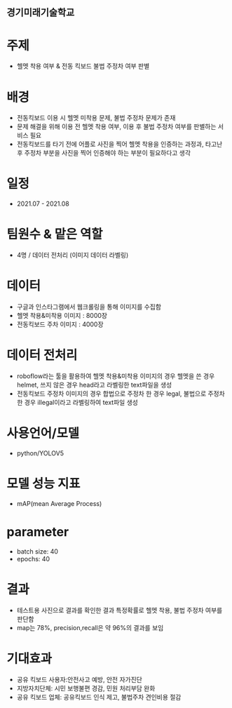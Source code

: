 ## 경기미래기술학교

# 주제
- 헬멧 착용 여부 & 전동 킥보드 불법 주정차 여부 판별 

# 배경
- 전동킥보드 이용 시 헬멧 미착용 문제, 불법 주정차 문제가 존재
- 문제 해결을 위해 이용 전 헬멧 착용 여부, 이용 후 불법 주정차 여부를 판별하는 서비스 필요
- 전동킥보드를 타기 전에 어플로 사진을 찍어 헬멧 착용을 인증하는 과정과, 타고난 후 주정차 부분을 사진을 찍어 인증해야 하는 부분이 필요하다고 생각

# 일정
- 2021.07 - 2021.08

# 팀원수 & 맡은 역할
- 4명 / 데이터 전처리 (이미지 데이터 라벨링)
  

# 데이터
- 구글과 인스타그램에서 웹크롤링을 통해 이미지를 수집함
- 헬멧 착용&미착용 이미지 : 8000장 
- 전동킥보드 주차 이미지 : 4000장
  

# 데이터 전처리
- roboflow라는 툴을 활용하여 헬멧 착용&미착용 이미지의 경우 헬멧을 쓴 경우 helmet, 쓰지 않은 경우 head라고 라벨링한 text파일을 생성
- 전동킥보드 주정차 이미지의 경우 합법으로 주정차 한 경우 legal, 불법으로 주정차 한 경우 illegal이라고 라벨링하여 text파일 생성

# 사용언어/모델
- python/YOLOV5

# 모델 성능 지표
- mAP(mean Average Process)

# parameter
- batch size: 40
- epochs: 40

# 결과
- 테스트용 사진으로 결과를 확인한 결과 특정확률로 헬멧 착용, 불법 주정차 여부를 판단함
- map는 78%, precision,recall은 약 96%의 결과를 보임

# 기대효과
- 공유 킥보드 사용자:안전사고 예방, 안전 자가진단
- 지방자치단체: 시민 보행불편 경감, 민원 처리부담 완화
- 공유 킥보드 업체: 공유킥보드 인식 제고, 불법주차 견인비용 절감

